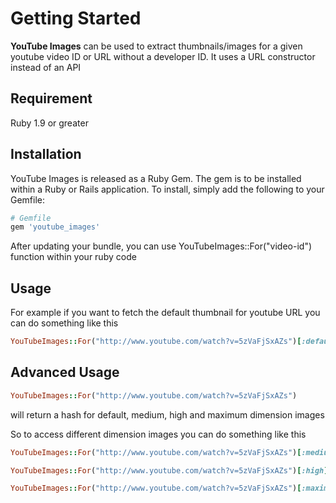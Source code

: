 # Getting Started

**YouTube Images** can be used to extract thumbnails/images for a given youtube video ID or URL without a developer ID. It uses a URL constructor instead of an API

## Requirement

Ruby 1.9 or greater

## Installation

YouTube Images is released as a Ruby Gem. The gem is to be installed within a Ruby
or Rails application. To install, simply add the following to your Gemfile:

```ruby
# Gemfile
gem 'youtube_images'
```

After updating your bundle, you can use YouTubeImages::For("video-id") function within your ruby code

## Usage

For example if you want to fetch the default thumbnail for youtube URL you can do something like this

```ruby
YouTubeImages::For("http://www.youtube.com/watch?v=5zVaFjSxAZs")[:default]
```

## Advanced Usage

```ruby
YouTubeImages::For("http://www.youtube.com/watch?v=5zVaFjSxAZs")
```

will return a hash for default, medium, high and maximum dimension images

So to access different dimension images you can do something like this

```ruby
YouTubeImages::For("http://www.youtube.com/watch?v=5zVaFjSxAZs")[:medium]
```

```ruby
YouTubeImages::For("http://www.youtube.com/watch?v=5zVaFjSxAZs")[:high]
```

```ruby
YouTubeImages::For("http://www.youtube.com/watch?v=5zVaFjSxAZs")[:maximum]
```
